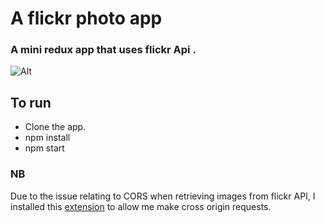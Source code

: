 # A flickr photo app

### A mini redux app that uses flickr Api .

![Alt](http://i.imgur.com/04ZooHf.png)

## To run

+ Clone the app.
+ npm install
+ npm start

### NB

Due to the issue relating to CORS when retrieving images from flickr API, I installed this [extension]((https://chrome.google.com/webstore/detail/allow-control-allow-origi/nlfbmbojpeacfghkpbjhddihlkkiljbi?hl=en)) to allow me make cross origin requests.
